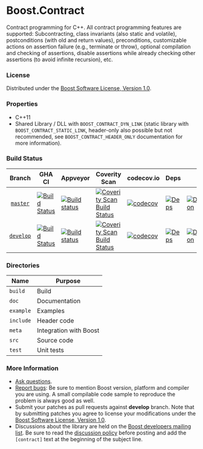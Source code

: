 Boost.Contract
==============

Contract programming for C++.
All contract programming features are supported: Subcontracting, class invariants (also static and volatile), postconditions (with old and return values), preconditions, customizable actions on assertion failure (e.g., terminate or throw), optional compilation and checking of assertions, disable assertions while already checking other assertions (to avoid infinite recursion), etc.

### License

Distributed under the [Boost Software License, Version 1.0](https://www.boost.org/LICENSE_1_0.txt).

### Properties

* C++11
* Shared Library / DLL with `BOOST_CONTRACT_DYN_LINK` (static library with `BOOST_CONTRACT_STATIC_LINK`, header-only also possible but not recommended, see `BOOST_CONTRACT_HEADER_ONLY` documentation for more information).

### Build Status

<!-- boost-ci/tools/makebadges.sh --project contract --appveyor bo914d458nsx83yw --codecov EL686wMU6K --coverity 15866 -->
| Branch          | GHA CI | Appveyor | Coverity Scan | codecov.io | Deps | Docs | Tests |
| :-------------: | ------ | -------- | ------------- | ---------- | ---- | ---- | ----- |
| [`master`](https://github.com/boostorg/contract/tree/master) | [![Build Status](https://github.com/boostorg/contract/actions/workflows/ci.yml/badge.svg?branch=master)](https://github.com/boostorg/contract/actions?query=branch:master) | [![Build status](https://ci.appveyor.com/api/projects/status/bo914d458nsx83yw/branch/master?svg=true)](https://ci.appveyor.com/project/cppalliance/contract/branch/master) | [![Coverity Scan Build Status](https://scan.coverity.com/projects/15866/badge.svg)](https://scan.coverity.com/projects/boostorg-contract) | [![codecov](https://codecov.io/gh/boostorg/contract/branch/master/graph/badge.svg?token=EL686wMU6K)](https://codecov.io/gh/boostorg/contract/tree/master) | [![Deps](https://img.shields.io/badge/deps-master-brightgreen.svg)](https://pdimov.github.io/boostdep-report/master/contract.html) | [![Documentation](https://img.shields.io/badge/docs-master-brightgreen.svg)](https://www.boost.org/doc/libs/master/libs/contract) | [![Enter the Matrix](https://img.shields.io/badge/matrix-master-brightgreen.svg)](https://www.boost.org/development/tests/master/developer/contract.html)
| [`develop`](https://github.com/boostorg/contract/tree/develop) | [![Build Status](https://github.com/boostorg/contract/actions/workflows/ci.yml/badge.svg?branch=develop)](https://github.com/boostorg/contract/actions?query=branch:develop) | [![Build status](https://ci.appveyor.com/api/projects/status/bo914d458nsx83yw/branch/develop?svg=true)](https://ci.appveyor.com/project/cppalliance/contract/branch/develop) | [![Coverity Scan Build Status](https://scan.coverity.com/projects/15866/badge.svg)](https://scan.coverity.com/projects/boostorg-contract) | [![codecov](https://codecov.io/gh/boostorg/contract/branch/develop/graph/badge.svg?token=EL686wMU6K)](https://codecov.io/gh/boostorg/contract/tree/develop) | [![Deps](https://img.shields.io/badge/deps-develop-brightgreen.svg)](https://pdimov.github.io/boostdep-report/develop/contract.html) | [![Documentation](https://img.shields.io/badge/docs-develop-brightgreen.svg)](https://www.boost.org/doc/libs/develop/libs/contract) | [![Enter the Matrix](https://img.shields.io/badge/matrix-develop-brightgreen.svg)](https://www.boost.org/development/tests/develop/developer/contract.html)

### Directories

| Name        | Purpose                        |
| ----------- | ------------------------------ |
| `build`     | Build                          |
| `doc`       | Documentation                  |
| `example`   | Examples                       |
| `include`   | Header code                    |
| `meta`      | Integration with Boost         |
| `src`       | Source code                    |
| `test`      | Unit tests                     |

### More Information

* [Ask questions](https://stackoverflow.com/questions/ask?tags=c%2B%2B,boost,boost-contract).
* [Report bugs](https://github.com/boostorg/contract/issues): Be sure to mention Boost version, platform and compiler you are using. A small compilable code sample to reproduce the problem is always good as well.
* Submit your patches as pull requests against **develop** branch. Note that by submitting patches you agree to license your modifications under the [Boost Software License, Version 1.0](https://www.boost.org/LICENSE_1_0.txt).
* Discussions about the library are held on the [Boost developers mailing list](https://www.boost.org/community/groups.html#main). Be sure to read the [discussion policy](https://www.boost.org/community/policy.html) before posting and add the `[contract]` text at the beginning of the subject line.

